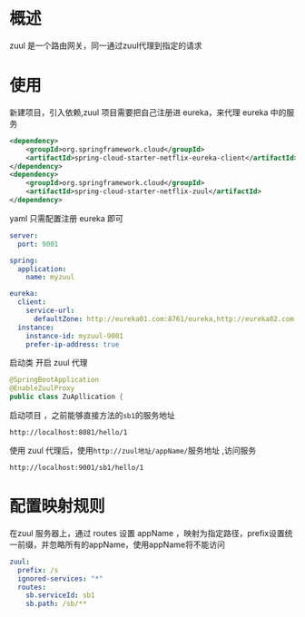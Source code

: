 # 概述

zuul 是一个路由网关，同一通过zuul代理到指定的请求

# 使用

新建项目，引入依赖,zuul 项目需要把自己注册进 eureka，来代理 eureka 中的服务

```xml
<dependency>
    <groupId>org.springframework.cloud</groupId>
    <artifactId>spring-cloud-starter-netflix-eureka-client</artifactId>
</dependency>
<dependency>
    <groupId>org.springframework.cloud</groupId>
    <artifactId>spring-cloud-starter-netflix-zuul</artifactId>
</dependency>
```

yaml 只需配置注册 eureka 即可

```yaml
server:
  port: 9001

spring:
  application:
    name: myzuul

eureka:
  client:
    service-url:
      defaultZone: http://eureka01.com:8761/eureka,http://eureka02.com:8762/eureka,http://eureka03.com:8763/eureka
  instance:
    instance-id: myzuul-9001
    prefer-ip-address: true
```

启动类 开启 zuul 代理

```java
@SpringBootApplication
@EnableZuulProxy
public class ZuApllication {
```

启动项目 ，之前能够直接方法的`sb1`的服务地址

```
http://localhost:8081/hello/1
```

使用 zuul 代理后，使用`http://zuul地址/appName/`服务地址 ,访问服务

```
http://localhost:9001/sb1/hello/1
```

# 配置映射规则

在zuul 服务器上，通过 routes 设置 appName ，映射为指定路径，prefix设置统一前缀，并忽略所有的appName，使用appName将不能访问

```yaml
zuul:
  prefix: /s
  ignored-services: "*"
  routes:
    sb.serviceId: sb1
    sb.path: /sb/**
```

